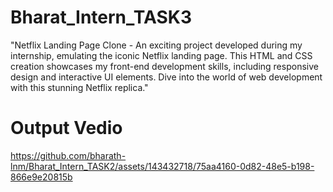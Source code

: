# Bharat_Intern_TASK3
"Netflix Landing Page Clone - An exciting project developed during my internship, emulating the iconic Netflix landing page. This HTML and CSS creation showcases my front-end development skills, including responsive design and interactive UI elements. Dive into the world of web development with this stunning Netflix replica."
# Output Vedio

https://github.com/bharath-lnm/Bharat_Intern_TASK2/assets/143432718/75aa4160-0d82-48e5-b198-866e9e20815b


